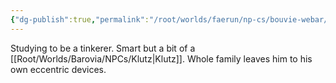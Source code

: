 ```yaml
---
{"dg-publish":true,"permalink":"/root/worlds/faerun/np-cs/bouvie-webar/","tags":["Faerun"]}
---
```


Studying to be a tinkerer. Smart but a bit of a [[Root/Worlds/Barovia/NPCs/Klutz\|Klutz]]. Whole family leaves him to his own eccentric devices.